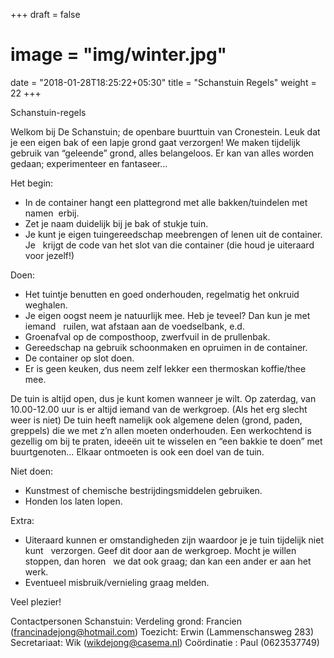 +++
draft = false
# image = "img/winter.jpg"
date = "2018-01-28T18:25:22+05:30"
title = "Schanstuin Regels"
weight = 22
+++

Schanstuin-regels

Welkom bij De Schanstuin; de openbare buurttuin van Cronestein.
Leuk dat je een eigen bak of een lapje grond gaat verzorgen! We maken tijdelijk gebruik van “geleende” grond, alles belangeloos. Er kan van alles worden gedaan; experimenteer en fantaseer…

Het begin:
- In de container hangt een plattegrond met alle bakken/tuindelen met namen   erbij.
- Zet je naam duidelijk bij je bak of stukje tuin.
- Je kunt je eigen tuingereedschap meebrengen of lenen uit de container. Je    krijgt de code van het slot van die container (die houd je uiteraard voor jezelf!)

Doen:
- Het tuintje benutten en goed onderhouden, regelmatig het onkruid weghalen.
- Je eigen oogst neem je natuurlijk mee. Heb je teveel? Dan kun je met iemand    ruilen, wat afstaan aan de voedselbank, e.d.
- Groenafval op de composthoop, zwerfvuil in de prullenbak.
- Gereedschap na gebruik schoonmaken en opruimen in de container.
- De container op slot doen.
- Er is geen keuken, dus neem zelf lekker een thermoskan koffie/thee mee.

De tuin is altijd open, dus je kunt komen wanneer je wilt.
Op zaterdag, van 10.00-12.00 uur is er altijd iemand van de werkgroep. (Als het erg slecht weer is niet) 
De tuin heeft namelijk ook algemene delen (grond, paden, greppels) die we met z’n allen moeten onderhouden. Een werkochtend is gezellig om bij te praten, ideeën uit te wisselen en “een bakkie te doen” met buurtgenoten… Elkaar ontmoeten is ook een doel van de tuin. 

Niet doen:
- Kunstmest of chemische bestrijdingsmiddelen gebruiken.
- Honden los laten lopen.

Extra:
- Uiteraard kunnen er omstandigheden zijn waardoor je je tuin tijdelijk niet kunt    verzorgen. Geef dit door aan de werkgroep. Mocht je willen stoppen, dan horen    we dat ook graag; dan kan een ander er aan het werk.
- Eventueel misbruik/vernieling graag melden.

Veel plezier!

Contactpersonen Schanstuin:
Verdeling grond: Francien (francinadejong@hotmail.com)
Toezicht: Erwin (Lammenschansweg 283)
Secretariaat: Wik (wikdejong@casema.nl)
Coördinatie : Paul (0623537749)


